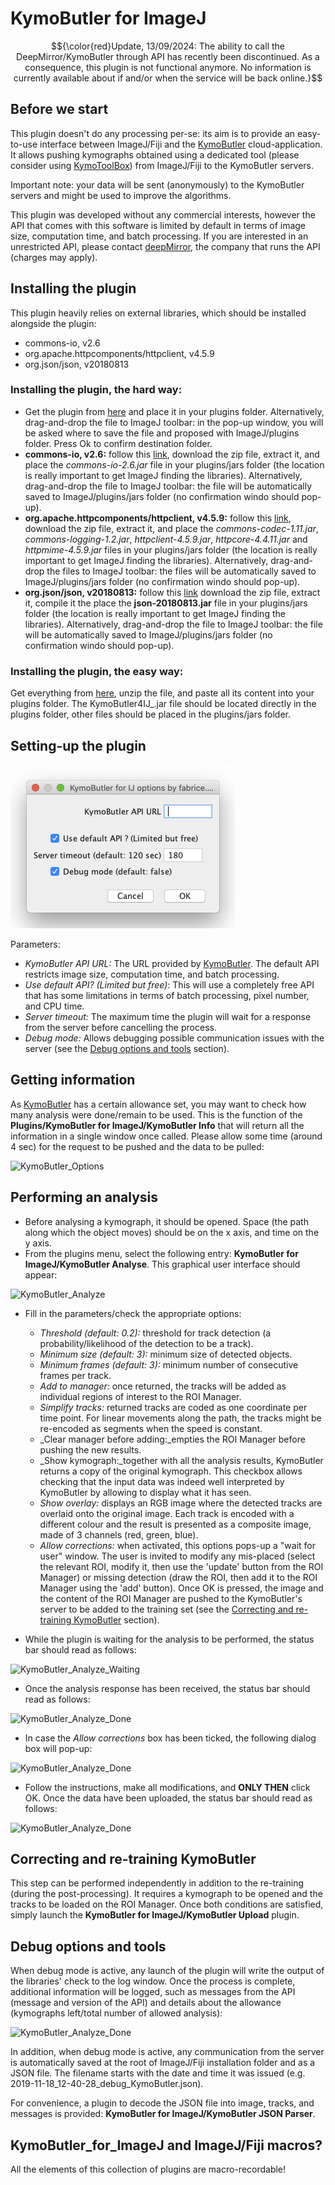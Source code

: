 # KymoButler for ImageJ
$${\color{red}Update, 13/09/2024:
The ability to call the DeepMirror/KymoButler through API has recently been discontinued.
As a consequence, this plugin is not functional anymore.
No information is currently available about if and/or when the service will be back online.}$$

## Before we start
This plugin doesn't do any processing per-se: its aim is to provide an easy-to-use interface between ImageJ/Fiji and the [KymoButler](https://deepmirror.ai/software/kymobutler/) cloud-application. It allows pushing kymographs obtained using a dedicated tool (please consider using [KymoToolBox](https://github.com/fabricecordelieres/IJ-Plugin_KymoToolBox)) from ImageJ/Fiji to the KymoButler servers.

Important note: your data will be sent (anonymously) to the KymoButler servers and might be used to improve the algorithms.

This plugin was developed without any commercial interests, however the API that comes with this software is limited by default in terms of image size, computation time, and batch processing. If you are interested in an unrestricted API, please contact [deepMirror](https://deepmirror.ai), the company that runs the API (charges may apply).

## Installing the plugin
This plugin heavily relies on external libraries, which should be installed alongside the plugin:

* commons-io, v2.6
* org.apache.httpcomponents/httpclient, v4.5.9
* org.json/json, v20180813

### Installing the plugin, the hard way:

* Get the plugin from [here](https://github.com/fabricecordelieres/IJ-Plugin_KymoButler_for_ImageJ/releases/download/v1.1.0/KymoButler4IJ_.jar) and place it in your plugins folder. Alternatively, drag-and-drop the file to ImageJ toolbar: in the pop-up window, you will be asked where to save the file and proposed with ImageJ/plugins folder. Press Ok to confirm destination folder.
* __commons-io, v2.6:__ follow this [link](https://www-eu.apache.org/dist//commons/io/binaries/commons-io-2.6-bin.zip), download the zip file, extract it, and place the _commons-io-2.6.jar_ file in your plugins/jars folder (the location is really important to get ImageJ finding the libraries). Alternatively, drag-and-drop the file to ImageJ toolbar: the file will be automatically saved to ImageJ/plugins/jars folder (no confirmation windo should pop-up).
* __org.apache.httpcomponents/httpclient, v4.5.9:__ follow this [link](https://www-eu.apache.org/dist/httpcomponents/httpclient/binary/httpcomponents-client-4.5.9-bin.zip), download the zip file, extract it, and place the _commons-codec-1.11.jar_, _commons-logging-1.2.jar_, _httpclient-4.5.9.jar_, _httpcore-4.4.11.jar_ and _httpmime-4.5.9.jar_ files in your plugins/jars folder (the location is really important to get ImageJ finding the libraries).  Alternatively, drag-and-drop the files to ImageJ toolbar: the files will be automatically saved to ImageJ/plugins/jars folder (no confirmation windo should pop-up).
* __org.json/json, v20180813:__ follow this [link](https://github.com/stleary/JSON-java/archive/20180813.zip) download the zip file, extract it, compile it the place the __json-20180813.jar__ file in your plugins/jars folder (the location is really important to get ImageJ finding the libraries). Alternatively, drag-and-drop the file to ImageJ toolbar: the file will be automatically saved to ImageJ/plugins/jars folder (no confirmation windo should pop-up).

### Installing the plugin, the easy way:
Get everything from [here](https://github.com/fabricecordelieres/IJ-Plugin_KymoButler_for_ImageJ/releases/download/v1.1.1/KymoButler4IJ-and-friends_v1.1.1.zip), unzip the file, and paste all its content into your plugins folder. The KymoButler4IJ_.jar file should be located directly in the plugins folder, other files should be placed in the plugins/jars folder.


## Setting-up the plugin

![KymoButler_Options](img/KymoButler_Options.png)

Parameters:

* _KymoButler API URL:_ The URL provided by [KymoButler](https://deepmirror.ai/software/kymobutler/). The default API restricts image size, computation time, and batch processing.
* _Use default API? (Limited but free)_: This will use a completely free API that has some limitations in terms of batch processing, pixel number, and CPU time.
* _Server timeout:_ The maximum time the plugin will wait for a response from the server before cancelling the process.
* _Debug mode:_ Allows debugging possible communication issues with the server (see the [Debug options and tools](#debug-options-and-tools) section).


## Getting information

As [KymoButler](https://deepmirror.ai/software/kymobutler/) has a certain allowance set, you may want to check how many analysis were done/remain to be used. This is the function of the __Plugins/KymoButler for ImageJ/KymoButler Info__ that will return all the information in a single window once called. Please allow some time (around 4 sec) for the request to be pushed and the data to be pulled:

![KymoButler_Options](img/KymoButler_Infos.png)


## Performing an analysis

* Before analysing a kymograph, it should be opened. Space (the path along which the object moves) should be on the x axis, and time on the y axis.
* From the plugins menu, select the following entry: __KymoButler for ImageJ/KymoButler Analyse__. This graphical user interface should appear:

![KymoButler_Analyze](img/KymoButler_Analyze.png)

* Fill in the parameters/check the appropriate options:
	* _Threshold (default: 0.2):_ threshold for track detection (a probability/likelihood of the detection to be a track).
	* _Minimum size (default: 3):_ minimum size of detected objects.
	* _Minimum frames (default: 3):_ minimum number of consecutive frames per track.
	* _Add to manager:_ once returned, the tracks will be added as individual regions of interest to the ROI Manager.
	* _Simplify tracks:_ returned tracks are coded as one coordinate per time point. For linear movements along the path, the tracks might be re-encoded as segments when the speed is constant.
	* _Clear manager before adding:_empties the ROI Manager before pushing the new results.
	* _Show kymograph:_together with all the analysis results, KymoButler returns a copy of the original kymograph. This checkbox allows checking that the input data was indeed well interpreted by KymoButler by allowing to display what it has seen.
	* _Show overlay:_ displays an RGB image where the detected tracks are overlaid onto the original image. Each track is encoded with a different colour and the result is presented as a composite image, made of 3 channels (red, green, blue).
	* _Allow corrections:_ when activated, this options pops-up a "wait for user" window. The user is invited to modify any mis-placed (select the relevant ROI, modify it, then use the 'update' button from the ROI Manager) or missing detection (draw the ROI, then add it to the ROI Manager using the 'add' button). Once OK is pressed, the image and the content of the ROI Manager are pushed to the KymoButler's server to be added to the training set (see the [Correcting and re-training KymoButler](#correcting-and-re-training-KymoButler) section).

* While the plugin is waiting for the analysis to be performed, the status bar should read as follows:

![KymoButler_Analyze_Waiting](img/KymoButler_Analyze_Waiting.png)

* Once the analysis response has been received, the status bar should read as follows:

![KymoButler_Analyze_Done](img/KymoButler_Analyze_Done.png)

* In case the _Allow corrections_ box has been ticked, the following dialog box will pop-up:

![KymoButler_Analyze_Done](img/KymoButler_Analyze_Retrain.png)

* Follow the instructions, make all modifications, and __ONLY THEN__ click OK. Once the data have been uploaded, the status bar should read as follows:

![KymoButler_Analyze_Done](img/KymoButler_Analyze_Uploaded.png)
 

## Correcting and re-training KymoButler

This step can be performed independently in addition to the re-training (during the post-processing). It requires a kymograph to be opened and the tracks to be loaded on the ROI Manager. Once both conditions are satisfied, simply launch the __KymoButler for ImageJ/KymoButler Upload__ plugin.


## Debug options and tools

When debug mode is active, any launch of the plugin will write the output of the libraries' check to the log window. Once the process is complete, additional information will be logged, such as messages from the API (message and version of the API) and details about the allowance (kymographs left/total number of allowed analysis):

![KymoButler_Analyze_Done](img/KymoButler_Debug_Log.png)

In addition, when debug mode is active, any communication from the server is automatically saved at the root of ImageJ/Fiji installation folder and as a JSON file. The filename starts with the date and time it was issued (e.g. 2019-11-18\_12-40-28\_debug\_KymoButler.json). 

For convenience, a plugin to decode the JSON file into image, tracks, and messages is provided: __KymoButler for ImageJ/KymoButler JSON Parser__.


## KymoButler\_for\_ImageJ and ImageJ/Fiji macros?

All the elements of this collection of plugins are macro-recordable!

